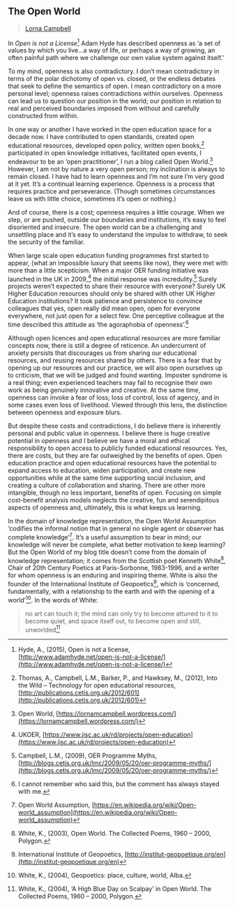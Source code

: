 ## The Open World

> [Lorna Campbell](../appendix/attributions.html#lorna-campbell)

In _Open is not a License_[^1] Adam Hyde has described openness as ‘a set of values by which you live…a way of life, or perhaps a way of growing, an often painful path where we challenge our own value system against itself.’

To my mind, openness is also contradictory. I don’t mean contradictory in terms of the polar dichotomy of open vs. closed, or the endless debates that seek to define the semantics of open. I mean contradictory on a more personal level; openness raises contradictions within ourselves. Openness can lead us to question our position in the world; our position in relation to real and perceived boundaries imposed from without and carefully constructed from within.

In one way or another I have worked in the open education space for a decade now. I have contributed to open standards, created open educational resources, developed open policy, written open books,[^2] participated in open knowledge initiatives, facilitated open events, I endeavour to be an ‘open practitioner’, I run a blog called Open World.[^3] However, I am not by nature a very open person; my inclination is always to remain closed. I have had to learn openness and I’m not sure I’m very good at it yet. It’s a continual learning experience. Openness is a process that requires practice and perseverance. (Though sometimes circumstances leave us with little choice, sometimes it’s open or nothing.)

And of course, there is a cost; openness requires a little courage. When we step, or are pushed, outside our boundaries and institutions, it’s easy to feel disoriented and insecure. The open world can be a challenging and unsettling place and it’s easy to understand the impulse to withdraw, to seek the security of the familiar.

When large scale open education funding programmes first started to appear, (what an impossible luxury that seems like now), they were met with more than a little scepticism. When a major OER funding initiative was launched in the UK in 2009,[^4] the initial response was incredulity.[^5] Surely projects weren’t expected to share their resource with everyone? Surely UK Higher Education resources should only be shared with other UK Higher Education institutions? It took patience and persistence to convince colleagues that yes, open really did mean open, open for everyone everywhere, not just open for a select few. One perceptive colleague at the time described this attitude as ‘the agoraphobia of openness’.[^6]

Although open licences and open educational resources are more familiar concepts now, there is still a degree of reticence. An undercurrent of anxiety persists that discourages us from sharing our educational resources, and reusing resources shared by others. There is a fear that by opening up our resources and our practice, we will also open ourselves up to criticism, that we will be judged and found wanting. Imposter syndrome is a real thing; even experienced teachers may fail to recognise their own work as being genuinely innovative and creative. At the same time, openness can invoke a fear of loss; loss of control, loss of agency, and in some cases even loss of livelihood. Viewed through this lens, the distinction between openness and exposure blurs.

But despite these costs and contradictions, I do believe there is inherently personal and public value in openness. I believe there is huge creative potential in openness and I believe we have a moral and ethical responsibility to open access to publicly funded educational resources. Yes, there are costs, but they are far outweighed by the benefits of open. Open education practice and open educational resources have the potential to expand access to education, widen participation, and create new opportunities while at the same time supporting social inclusion, and creating a culture of collaboration and sharing. There are other more intangible, though no less important, benefits of open. Focusing on simple cost-benefit analysis models neglects the creative, fun and serendipitous aspects of openness and, ultimately, this is what keeps us learning.

In the domain of knowledge representation, the Open World Assumption ‘codifies the informal notion that in general no single agent or observer has complete knowledge’[^7]. It’s a useful assumption to bear in mind; our knowledge will never be complete, what better motivation to keep learning? But the Open World of my blog title doesn’t come from the domain of knowledge representation; it comes from the Scottish poet Kenneth White[^8], Chair of 20th Century Poetics at Paris-Sorbonne, 1983-1996, and a writer for whom openness is an enduring and inspiring theme. White is also the founder of the International Institute of Geopoetics[^9], which is ‘concerned, fundamentally, with a relationship to the earth and with the opening of a world’[^10]. In the words of White:

> no art can touch it; the mind can only try to become attuned to it to become quiet, and space itself out, to become open and still, unworlded[^11]

[^1]: Hyde, A., (2015), Open is not a license, [http://www.adamhyde.net/open-is-not-a-license/](http://www.adamhyde.net/open-is-not-a-license/)
[^2]: Thomas, A., Campbell, L.M., Barker, P., and Hawksey, M., (2012), Into the Wild – Technology for open educational resources, [http://publications.cetis.org.uk/2012/601](http://publications.cetis.org.uk/2012/601)
[^3]: Open World, [https://lornamcampbell.wordpress.com/](https://lornamcampbell.wordpress.com/)
[^4]: UKOER, [https://www.jisc.ac.uk/rd/projects/open-education](https://www.jisc.ac.uk/rd/projects/open-education)
[^5]: Campbell, L.M., (2009), OER Programme Myths, [http://blogs.cetis.org.uk/lmc/2009/05/20/oer-programme-myths/](http://blogs.cetis.org.uk/lmc/2009/05/20/oer-programme-myths/)
[^6]: I cannot remember who said this, but the comment has always stayed with me.
[^7]: Open World Assumption, [https://en.wikipedia.org/wiki/Open-world_assumption](https://en.wikipedia.org/wiki/Open-world_assumption)
[^8]: White, K., (2003), Open World. The Collected Poems, 1960 – 2000, Polygon.
[^9]: International Institute of Geopoetics, [http://institut-geopoetique.org/en](http://institut-geopoetique.org/en)
[^10]: White, K., (2004), Geopoetics: place, culture, world, Alba.
[^11]: White, K., (2004), ‘A High Blue Day on Scalpay’ in Open World. The Collected Poems, 1960 – 2000, Polygon.
